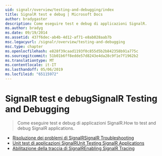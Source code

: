 ```yaml
---
uid: signalr/overview/testing-and-debugging/index
title: SignalR test e debug | Microsoft Docs
author: bradygaster
description: Come eseguire test e debug di applicazioni SignalR.
ms.author: bradyg
ms.date: 09/19/2014
ms.assetid: 437f6dec-ab4b-4d12-af71-e8ab028aab7b
msc.legacyurl: /signalr/overview/testing-and-debugging
msc.type: chapter
ms.openlocfilehash: e828f39caad1193f0c855d5b2b842358b91a775c
ms.sourcegitcommit: 51b01b6ff8edde57d8243e4da28c9f1e7f1962b2
ms.translationtype: MT
ms.contentlocale: it-IT
ms.lasthandoff: 05/06/2019
ms.locfileid: "65115972"
---
```

# <a name="signalr-testing-and-debugging"></a><span data-ttu-id="e95b4-103">SignalR test e debug</span><span class="sxs-lookup"><span data-stu-id="e95b4-103">SignalR Testing and Debugging</span></span>

> <span data-ttu-id="e95b4-104">Come eseguire test e debug di applicazioni SignalR.</span><span class="sxs-lookup"><span data-stu-id="e95b4-104">How to test and debug SignalR applications.</span></span>

- [<span data-ttu-id="e95b4-105">Risoluzione dei problemi di SignalR</span><span class="sxs-lookup"><span data-stu-id="e95b4-105">SignalR Troubleshooting</span></span>](troubleshooting.md)
- [<span data-ttu-id="e95b4-106">Unit test di applicazioni SignalR</span><span class="sxs-lookup"><span data-stu-id="e95b4-106">Unit Testing SignalR Applications</span></span>](unit-testing-signalr-applications.md)
- [<span data-ttu-id="e95b4-107">Abilitazione della traccia di SignalR</span><span class="sxs-lookup"><span data-stu-id="e95b4-107">Enabling SignalR Tracing</span></span>](enabling-signalr-tracing.md)
